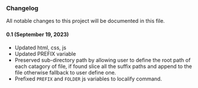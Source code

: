 ### Changelog

All notable changes to this project will be documented in this file.

#### 0.1 (September 19, 2023)
* Updated html, css, js
* Updated PREFIX variable
* Preserved sub-directory path by allowing user to define the root path of each catagory of file, if found slice all the suffix paths and append to the file otherwise fallback to user define one.
* Prefixed `PREFIX` and `FOLDER` js variables to localify command.


